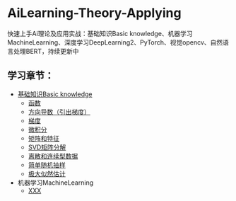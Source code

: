 # AiLearning-Theory-Applying

快速上手Ai理论及应用实战：基础知识Basic knowledge、机器学习MachineLearning、深度学习DeepLearning2、PyTorch、视觉opencv、自然语言处理BERT，持续更新中



## 学习章节：

<ul>
    <li><a href="https://github.com/ben1234560/AiLearning-Theory-Applying/blob/master/%E5%BF%85%E5%A4%87%E6%95%B0%E5%AD%A6%E5%9F%BA%E7%A1%80.md">基础知识Basic knowledge</a>
    <ul>
      <li><a href='https://github.com/ben1234560/AiLearning-Theory-Applying/blob/master/%E5%BF%85%E5%A4%87%E6%95%B0%E5%AD%A6%E5%9F%BA%E7%A1%80.md#%E5%87%BD%E6%95%B0'>函数</a>
      <li><a href='https://github.com/ben1234560/AiLearning-Theory-Applying/blob/master/%E5%BF%85%E5%A4%87%E6%95%B0%E5%AD%A6%E5%9F%BA%E7%A1%80.md#%E6%96%B9%E5%90%91%E5%AF%BC%E6%95%B0%E5%BC%95%E5%87%BA%E6%A2%AF%E5%BA%A6'>方向导数（引出梯度）</a>
      <li><a href='https://github.com/ben1234560/AiLearning-Theory-Applying/blob/master/%E5%BF%85%E5%A4%87%E6%95%B0%E5%AD%A6%E5%9F%BA%E7%A1%80.md#%E6%A2%AF%E5%BA%A6'>梯度</a>
      <li><a href='https://github.com/ben1234560/AiLearning-Theory-Applying/blob/master/%E5%BF%85%E5%A4%87%E6%95%B0%E5%AD%A6%E5%9F%BA%E7%A1%80.md#%E5%BE%AE%E7%A7%AF%E5%88%86'>微积分</a>
      <li><a href='https://github.com/ben1234560/AiLearning-Theory-Applying/blob/master/%E5%BF%85%E5%A4%87%E6%95%B0%E5%AD%A6%E5%9F%BA%E7%A1%80.md#%E7%9F%A9%E9%98%B5%E5%92%8C%E7%89%B9%E5%BE%81'>矩阵和特征</a>
      <li><a href='https://github.com/ben1234560/AiLearning-Theory-Applying/blob/master/%E5%BF%85%E5%A4%87%E6%95%B0%E5%AD%A6%E5%9F%BA%E7%A1%80.md#svd%E7%9F%A9%E9%98%B5%E5%88%86%E8%A7%A3'>SVD矩阵分解</a>
      <li><a href='https://github.com/ben1234560/AiLearning-Theory-Applying/blob/master/%E5%BF%85%E5%A4%87%E6%95%B0%E5%AD%A6%E5%9F%BA%E7%A1%80.md#%E7%A6%BB%E6%95%A3%E5%92%8C%E8%BF%9E%E7%BB%AD%E5%9E%8B%E6%95%B0%E6%8D%AE'>离散和连续型数据</a>
      <li><a href='https://github.com/ben1234560/AiLearning-Theory-Applying/blob/master/%E5%BF%85%E5%A4%87%E6%95%B0%E5%AD%A6%E5%9F%BA%E7%A1%80.md#%E7%AE%80%E5%8D%95%E9%9A%8F%E6%9C%BA%E6%8A%BD%E6%A0%B7'>简单随机抽样</a>
      <li><a href='https://github.com/ben1234560/AiLearning-Theory-Applying/blob/master/%E5%BF%85%E5%A4%87%E6%95%B0%E5%AD%A6%E5%9F%BA%E7%A1%80.md#%E6%9E%81%E5%A4%A7%E4%BC%BC%E7%84%B6%E4%BC%B0%E8%AE%A1'>极大似然估计</a>
    </ul>
  </li>
  <li>机器学习MachineLearning
    <ul>
      <li><a href=''>XXX</a>
    </ul>
  </li>
</ul>



